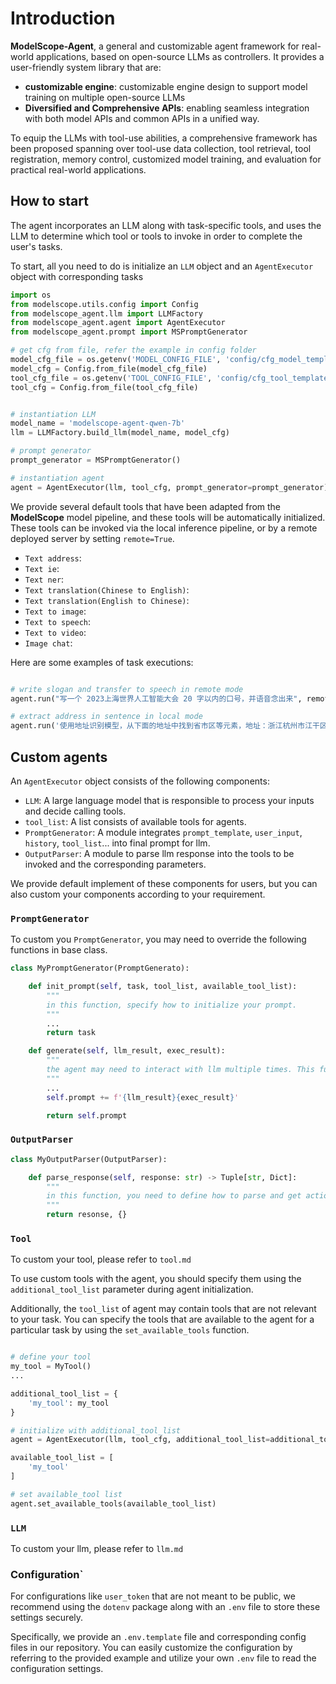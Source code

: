 # Introduction

**ModelScope-Agent**, a general and customizable agent framework for real-world applications, based on open-source LLMs as controllers. It provides a user-friendly system library that are:
- **customizable engine**: customizable engine design to support model training on multiple open-source LLMs
- **Diversified and Comprehensive APIs**: enabling seamless integration with both model APIs and common APIs in a unified way.

To equip the LLMs with tool-use abilities, a comprehensive framework has been proposed spanning over tool-use data collection, tool retrieval, tool registration, memory control, customized model training, and evaluation for practical real-world applications.


## How to start

The agent incorporates an LLM along with task-specific tools, and uses the LLM to determine which tool or tools to invoke in order to complete the user's tasks.

To start, all you need to do is initialize an `LLM` object and an `AgentExecutor` object with corresponding tasks

```Python
import os
from modelscope.utils.config import Config
from modelscope_agent.llm import LLMFactory
from modelscope_agent.agent import AgentExecutor
from modelscope_agent.prompt import MSPromptGenerator

# get cfg from file, refer the example in config folder
model_cfg_file = os.getenv('MODEL_CONFIG_FILE', 'config/cfg_model_template.json')
model_cfg = Config.from_file(model_cfg_file)
tool_cfg_file = os.getenv('TOOL_CONFIG_FILE', 'config/cfg_tool_template.json')
tool_cfg = Config.from_file(tool_cfg_file)


# instantiation LLM
model_name = 'modelscope-agent-qwen-7b'
llm = LLMFactory.build_llm(model_name, model_cfg)

# prompt generator
prompt_generator = MSPromptGenerator()

# instantiation agent
agent = AgentExecutor(llm, tool_cfg, prompt_generator=prompt_generator)
```

We provide several default tools that have been adapted from the **ModelScope** model pipeline, and these tools will be automatically initialized. These tools can be invoked via the local inference pipeline, or by a remote deployed server by setting `remote=True`.

* `Text address`:
* `Text ie`:
* `Text ner`:
* `Text translation(Chinese to English)`:
* `Text translation(English to Chinese)`:
* `Text to image`:
* `Text to speech`:
* `Text to video`:
* `Image chat`:

Here are some examples of task executions:

```Python

# write slogan and transfer to speech in remote mode
agent.run("写一个 2023上海世界人工智能大会 20 字以内的口号，并语音念出来", remote=False)

# extract address in sentence in local mode
agent.run('使用地址识别模型，从下面的地址中找到省市区等元素，地址：浙江杭州市江干区九堡镇三村村一区', remote=True)

```


## Custom agents

An `AgentExecutor` object consists of the following components:

- `LLM`: A large language model that is responsible to process your inputs and decide calling tools.
- `tool_list`: A list consists of available tools for agents.
- `PromptGenerator`: A module integrates `prompt_template`, `user_input`, `history`, `tool_list`... into final prompt for llm.
- `OutputParser`: A module to parse llm response into the tools to be invoked and the corresponding parameters.

We provide default implement of these components for users, but you can also custom your components according to your requirement.

### `PromptGenerator`

To custom you `PromptGenerator`, you may need to override the following functions in base class.

```Python
class MyPromptGenerator(PromptGenerato):

    def init_prompt(self, task, tool_list, available_tool_list):
        """
        in this function, specify how to initialize your prompt.
        """
        ...
        return task

    def generate(self, llm_result, exec_result):
        """
        the agent may need to interact with llm multiple times. This function generate next round prompt based on previous llm_result and exec_result and update history
        """
        ...
        self.prompt += f'{llm_result}{exec_result}'

        return self.prompt
```

### `OutputParser`

```Python
class MyOutputParser(OutputParser):

    def parse_response(self, response: str) -> Tuple[str, Dict]:
        """
        in this function, you need to define how to parse and get action(str) and action parameters(dict)
        """
        return resonse, {}

```

### `Tool`

To custom your tool, please refer to `tool.md`

To use custom tools with the agent, you should specify them using the `additional_tool_list` parameter during agent initialization.

Additionally, the `tool_list` of agent may contain tools that are not relevant to your task. You can specify the tools that are available to the agent for a particular task by using the `set_available_tools` function.

```Python

# define your tool
my_tool = MyTool()
...

additional_tool_list = {
    'my_tool': my_tool
}

# initialize with additional_tool_list
agent = AgentExecutor(llm, tool_cfg, additional_tool_list=additional_tool_list)

available_tool_list = [
    'my_tool'
]

# set available_tool list
agent.set_available_tools(available_tool_list)

```


### `LLM`

To custom your llm, please refer to `llm.md`

### Configuration`

For configurations like `user_token` that are not meant to be public, we recommend using the `dotenv` package along with an `.env` file to store these settings securely.

Specifically, we provide an `.env.template` file and corresponding config files in our repository. You can easily customize the configuration by referring to the provided example and utilize your own `.env` file to read the configuration settings.
